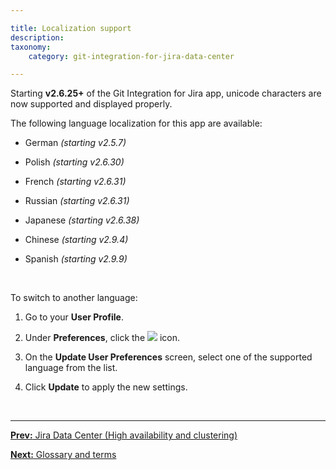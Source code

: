 ```yaml
---

title: Localization support
description:
taxonomy:
    category: git-integration-for-jira-data-center

---
```


Starting **v2.6.25+** of the Git Integration for Jira app, unicode characters are now supported and displayed properly.

The following language localization for this app are available:

*   German _(starting v2.5.7)_

*   Polish _(starting v2.6.30)_

*   French _(starting v2.6.31)_

*   Russian _(starting v2.6.31)_

*   Japanese _(starting v2.6.38)_

*   Chinese _(starting v2.9.4)_

*   Spanish _(starting v2.9.9)_

<br>

To switch to another language:

1.  Go to your **User Profile**.

2.  Under **Preferences**, click the ![](/wp-content/uploads/gij-edit-icon-dark.png) icon.

3.  On the **Update User Preferences** screen, select one of the supported language from the list.

4.  Click **Update** to apply the new settings.

&nbsp;
* * *

[**Prev:** Jira Data Center (High availability and clustering)](/git-integration-for-jira-data-center/Jira-Data-Center-(High-availability-and-clustering)-gij-self-managed)

[**Next:** Glossary and terms](/git-integration-for-jira-data-center/glossary-and-terms-gij-self-managed)


